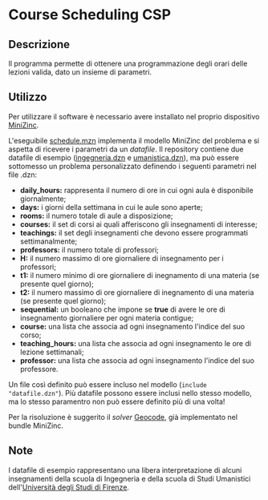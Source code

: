 # Course Scheduling CSP
## Descrizione
Il programma permette di ottenere una programmazione degli orari delle lezioni valida, dato un insieme di parametri.

## Utilizzo
Per utilizzare il software è necessario avere installato nel proprio dispositivo [MiniZinc](https://www.minizinc.org/doc-2.5.3/en/installation.html).

L'eseguibile [schedule.mzn](bin/schedule.mzn) implementa il modello MiniZinc del problema e si aspetta di ricevere i parametri da un _datafile_. Il repository contiene due datafile di esempio ([ingegneria.dzn](bin/ingegneria.dzn) e [umanistica.dzn](bin/umanistica.dzn)), ma può essere sottomesso un problema personalizzato definendo i seguenti parametri nel file .dzn:
 * **daily_hours:** rappresenta il numero di ore in cui ogni aula è disponibile giornalmente;
 * **days:** i giorni della settimana in cui le aule sono aperte;
 * **rooms:** il numero totale di aule a disposizione;
 * **courses:** il set di corsi ai quali afferiscono gli insegnamenti di interesse;
 * **teachings:** il set degli insegnamenti che devono essere programmati settimanalmente;
 * **professors:** il numero totale di professori;
 * **H:** il numero massimo di ore giornaliere di insegnamento per i professori;
 * **t1:** il numero minimo di ore giornaliere di inegnamento di una materia (se presente quel giorno);
 * **t2:** il numero massimo di ore giornaliere di inegnamento di una materia (se presente quel giorno);
 * **sequential:** un booleano che impone se **true** di avere le ore di insegnamento giornaliere per ogni materia contigue;
 * **course:** una lista che associa ad ogni insegnamento l'indice del suo corso;
 * **teaching_hours:** una lista che associa ad ogni insegnamento le ore di lezione settimanali;
 * **professor:** una lista che associa ad ogni insegnamento l'indice del suo professore.
 
Un file così definito può essere incluso nel modello (`include "datafile.dzn"`). Più datafile possono essere inclusi nello stesso modello, ma lo stesso paramentro non può essere definito più di una volta!

Per la risoluzione è suggerito il _solver_ [Geocode](https://www.gecode.org/), già implementato nel bundle MiniZinc.

## Note
I datafile di esempio rappresentano una libera interpretazione di alcuni insegnamenti della scuola di Ingegneria e della scuola di Studi Umanistici dell'[Università degli Studi di Firenze](https://www.unifi.it/).

